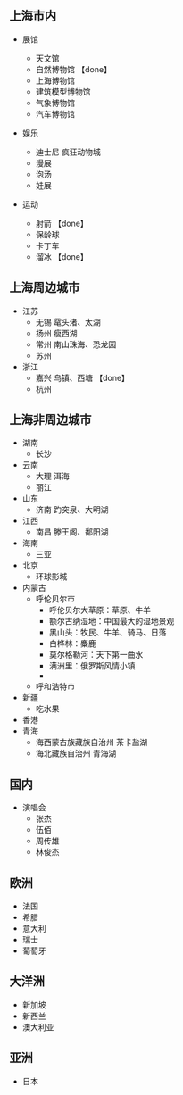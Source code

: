 ## 上海市内

* 展馆
  * 天文馆
  * 自然博物馆 【done】
  * 上海博物馆
  * 建筑模型博物馆
  * 气象博物馆
  * 汽车博物馆


* 娱乐
  * 迪士尼 疯狂动物城
  * 漫展
  * 泡汤
  * 娃展
 
* 运动
  * 射箭 【done】
  * 保龄球
  * 卡丁车
  * 溜冰 【done】

## 上海周边城市

* 江苏
  * 无锡 鼋头渚、太湖
  * 扬州 瘦西湖
  * 常州 南山珠海、恐龙园
  * 苏州
* 浙江
  * 嘉兴 乌镇、西塘 【done】
  * 杭州

## 上海非周边城市

* 湖南
  * 长沙
* 云南
  * 大理 洱海
  * 丽江
* 山东
  * 济南 趵突泉、大明湖
* 江西
  * 南昌 滕王阁、鄱阳湖
* 海南
  * 三亚
* 北京
  * 环球影城
* 内蒙古
  * 呼伦贝尔市
    * 呼伦贝尔大草原：草原、牛羊
    * 额尔古纳湿地：中国最大的湿地景观
    * 黑山头：牧民、牛羊、骑马、日落
    * 白桦林：麋鹿
    * 莫尔格勒河：天下第一曲水
    * 满洲里：俄罗斯风情小镇
    * 
  * 呼和浩特市
* 新疆
  * 吃水果
* 香港
* 青海
  * 海西蒙古族藏族自治州 茶卡盐湖
  * 海北藏族自治州 青海湖

## 国内

* 演唱会
  * 张杰
  * 伍佰
  * 周传雄
  * 林俊杰

## 欧洲

* 法国
* 希腊
* 意大利
* 瑞士
* 葡萄牙

## 大洋洲
* 新加坡
* 新西兰
* 澳大利亚

## 亚洲

* 日本

